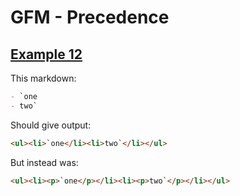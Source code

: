 # GFM - Precedence

## [Example 12](https://spec.commonmark.org/0.29/#example-12)

This markdown:

````````````markdown
- `one
- two`

````````````

Should give output:

````````````html
<ul><li>`one</li><li>two`</li></ul>
````````````

But instead was:

````````````html
<ul><li><p>`one</p></li><li><p>two`</p></li></ul>
````````````
